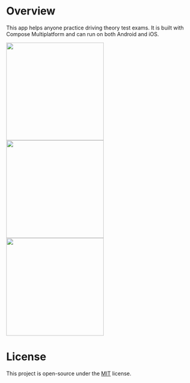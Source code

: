 # Overview

This app helps anyone practice driving theory test exams. It is built with Compose Multiplatform and can run on both Android and iOS.

<img src="https://github.com/rockiedo/theory-test-multiplatform/assets/11256533/6c651be8-010c-449c-bc3b-3c1bb06750a9" width="260"/> <img src="https://github.com/rockiedo/theory-test-multiplatform/assets/11256533/8512201e-5191-410a-9208-a3b4b84e4684" width="260"/> <img src="https://github.com/rockiedo/theory-test-multiplatform/assets/11256533/8bae4935-b583-41c6-9b80-4fb400036346" width="260"/>

# License

This project is open-source under the [MIT](https://github.com/rockiedo/theory-test-multiplatform/blob/main/LICENSE) license.
